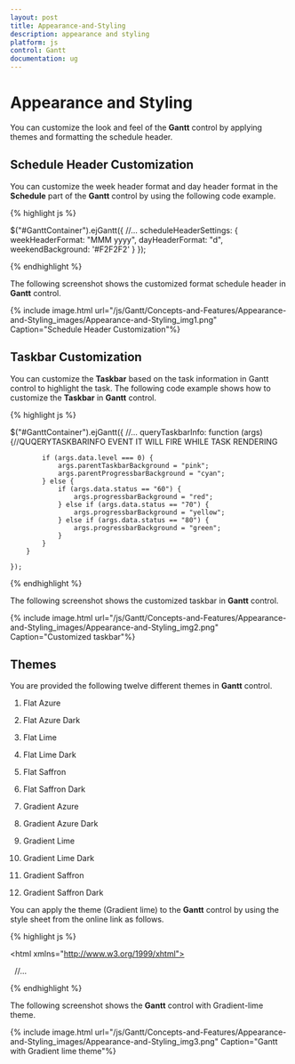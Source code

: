 ```yaml
---
layout: post
title: Appearance-and-Styling
description: appearance and styling
platform: js
control: Gantt
documentation: ug
---
```


# Appearance and Styling

You can customize the look and feel of the **Gantt** control by applying themes and formatting the schedule header.

## Schedule Header Customization

You can customize the week header format and day header format in the **Schedule** part of the **Gantt** control by using the following code example.

{% highlight js %}


$("#GanttContainer").ejGantt({
    //...
    scheduleHeaderSettings: {
        weekHeaderFormat: "MMM yyyy",
        dayHeaderFormat: "d",
        weekendBackground: '#F2F2F2'
    }
});


{% endhighlight %}



The following screenshot shows the customized format schedule header in **Gantt** control.

{% include image.html url="/js/Gantt/Concepts-and-Features/Appearance-and-Styling_images/Appearance-and-Styling_img1.png" Caption="Schedule Header Customization"%}

## Taskbar Customization

You can customize the **Taskbar** based on the task information in Gantt control to highlight the task. The following code example shows how to customize the **Taskbar** in **Gantt** control.

{% highlight js %}


$("#GanttContainer").ejGantt({
        //...
        queryTaskbarInfo: function (args) {//QUQERYTASKBARINFO EVENT IT WILL FIRE WHILE TASK RENDERING

            if (args.data.level === 0) {
                args.parentTaskbarBackground = "pink";
                args.parentProgressbarBackground = "cyan";
            } else {
                if (args.data.status == "60") {
                    args.progressbarBackground = "red";
                } else if (args.data.status == "70") {
                    args.progressbarBackground = "yellow";
                } else if (args.data.status == "80") {
                    args.progressbarBackground = "green";
                }
            }
        }

    });


{% endhighlight %}



The following screenshot shows the customized taskbar in **Gantt** control.

{% include image.html url="/js/Gantt/Concepts-and-Features/Appearance-and-Styling_images/Appearance-and-Styling_img2.png" Caption="Customized taskbar"%}

## Themes

 You are provided the following twelve different themes in **Gantt** control.

1. Flat Azure                           

2. Flat Azure Dark                  

3. Flat Lime                             

4. Flat Lime Dark                   

5. Flat Saffron                        

6. Flat Saffron Dark

7. Gradient Azure

8. Gradient Azure Dark

9. Gradient Lime

10. Gradient Lime Dark

11. Gradient Saffron

12. Gradient Saffron Dark

You can apply the theme (Gradient lime) to the **Gantt** control by using the style sheet from the online link as follows.

{% highlight js %}

<!DOCTYPE html>

<html xmlns="http://www.w3.org/1999/xhtml">
<head>
<title>Getting Started with Gantt Control for JavaScript</title>
<!-- style sheet for default theme(gradient lime) -->
<link href="http://cdn.syncfusion.com/13.1.0.21/js/web/flat-azure/ej.web.all.min.css" rel="stylesheet" /> 
//…

</html>


{% endhighlight %}



The following screenshot shows the **Gantt** control with Gradient-lime theme.

{% include image.html url="/js/Gantt/Concepts-and-Features/Appearance-and-Styling_images/Appearance-and-Styling_img3.png" Caption="Gantt with Gradient lime theme"%}


